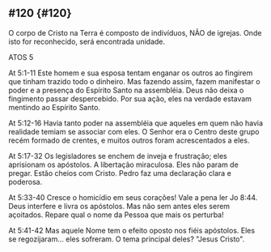 ## #120 {#120}

O corpo de Cristo na Terra é composto de indivíduos, NÃO de igrejas. Onde isto for reconhecido, será encontrada unidade.

ATOS 5

At 5:1-11 Este homem e sua esposa tentam enganar os outros ao fingirem que tinham trazido todo o dinheiro. Mas fazendo assim, fazem manifestar o poder e a presença do Espírito Santo na assembléia. Deus não deixa o fingimento passar despercebido. Por sua ação, eles na verdade estavam mentindo ao Espírito Santo.

At 5:12-16 Havia tanto poder na assembléia que aqueles em quem não havia realidade temiam se associar com eles. O Senhor era o Centro deste grupo recém formado de crentes, e muitos outros foram acrescentados a eles.

At 5:17-32 Os legisladores se enchem de inveja e frustração; eles aprisionam os apóstolos. A libertação miraculosa. Eles não param de pregar. Estão cheios com Cristo. Pedro faz uma declaração clara e poderosa.

At 5:33-40 Cresce o homicídio em seus corações! Vale a pena ler Jo 8:44\. Deus interfere e livra os apóstolos. Mas não sem antes eles serem açoitados. Repare qual o nome da Pessoa que mais os perturba!

At 5:41-42 Mas aquele Nome tem o efeito oposto nos fiéis apóstolos. Eles se regozijaram... eles sofreram. O tema principal deles? &quot;Jesus Cristo&quot;.
